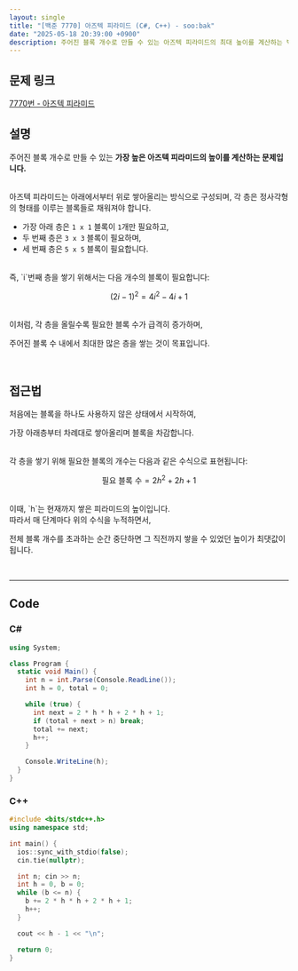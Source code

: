 ```yaml
---
layout: single
title: "[백준 7770] 아즈텍 피라미드 (C#, C++) - soo:bak"
date: "2025-05-18 20:39:00 +0900"
description: 주어진 블록 개수로 만들 수 있는 아즈텍 피라미드의 최대 높이를 계산하는 백준 7770번 아즈텍 피라미드 문제의 C# 및 C++ 풀이 및 해설
---
```


## 문제 링크
[7770번 - 아즈텍 피라미드](https://www.acmicpc.net/problem/7770)

## 설명

주어진 블록 개수로 만들 수 있는 **가장 높은 아즈텍 피라미드의 높이를 계산하는 문제입니다.**

<br>
아즈텍 피라미드는 아래에서부터 위로 쌓아올리는 방식으로 구성되며,
각 층은 정사각형의 형태를 이루는 블록들로 채워져야 합니다.

* 가장 아래 층은 `1 x 1` 블록이 `1`개만 필요하고,
* 두 번째 층은 `3 x 3` 블록이 필요하며,
* 세 번째 층은 `5 x 5` 블록이 필요합니다.

<br>
즉, `i`번째 층을 쌓기 위해서는 다음 개수의 블록이 필요합니다:

$$
(2i - 1)^2 = 4i^2 - 4i + 1
$$

<br>
이처럼, 각 층을 올릴수록 필요한 블록 수가 급격히 증가하며,

주어진 블록 수 내에서 최대한 많은 층을 쌓는 것이 목표입니다.

<br>

## 접근법

처음에는 블록을 하나도 사용하지 않은 상태에서 시작하여,

가장 아래층부터 차례대로 쌓아올리며 블록을 차감합니다.

<br>
각 층을 쌓기 위해 필요한 블록의 개수는 다음과 같은 수식으로 표현됩니다:

$$
\text{필요 블록 수} = 2h^2 + 2h + 1
$$

<br>
이때, `h`는 현재까지 쌓은 피라미드의 높이입니다.

<br>
따라서 매 단계마다 위의 수식을 누적하면서,

전체 블록 개수를 초과하는 순간 중단하면 그 직전까지 쌓을 수 있었던 높이가 최댓값이 됩니다.

<br>

---

## Code

### C#

```csharp
using System;

class Program {
  static void Main() {
    int n = int.Parse(Console.ReadLine());
    int h = 0, total = 0;

    while (true) {
      int next = 2 * h * h + 2 * h + 1;
      if (total + next > n) break;
      total += next;
      h++;
    }

    Console.WriteLine(h);
  }
}
```

### C++

```cpp
#include <bits/stdc++.h>
using namespace std;

int main() {
  ios::sync_with_stdio(false);
  cin.tie(nullptr);

  int n; cin >> n;
  int h = 0, b = 0;
  while (b <= n) {
    b += 2 * h * h + 2 * h + 1;
    h++;
  }

  cout << h - 1 << "\n";

  return 0;
}
```
